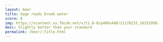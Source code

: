 ```yaml
---
layout: beer
title: Gage roads break water
score: 6
img: https://scontent.xx.fbcdn.net/v/t1.0-0/p480x480/11178233_10153268265658745_1088283222834381460_n.jpg?oh=d7270fb306ed6ff2d0d8266dd0758b9d&oe=588E3E6C
desc: Slightly better than your standard
permalink: /beer/:title.html
---
```

